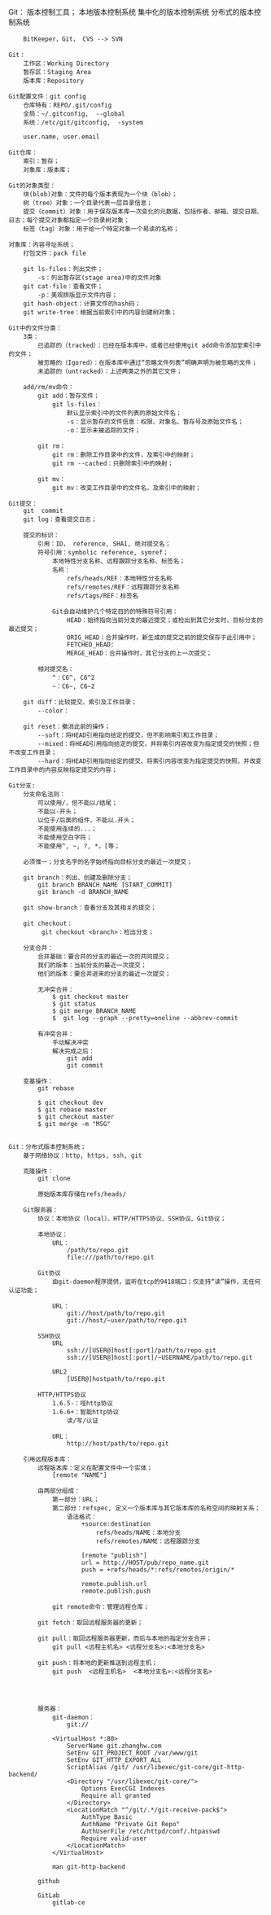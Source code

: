 

Git：
	版本控制工具；
		本地版本控制系统
		集中化的版本控制系统
		分布式的版本控制系统
		
		BitKeeper，Git， CVS --> SVN
		
	Git：
		工作区：Working Directory
		暂存区：Staging Area
		版本库：Repository
		
	Git配置文件：git config 
		仓库特有：REPO/.git/config
		全局：~/.gitconfig,  --global
		系统：/etc/git/gitconfig,  -system
		
		user.name, user.email
		
	Git仓库：
		索引：暂存；
		对象库：版本库；
		
	Git的对象类型：
		块(blob)对象：文件的每个版本表现为一个块（blob）；
		树（tree）对象：一个目录代表一层目录信息；
		提交（commit）对象：用于保存版本库一次变化的元数据，包括作者、邮箱、提交日期、日志；每个提交对象都指定一个目录树对象；
		标签（tag）对象：用于给一个特定对象一个易读的名称；
		
	对象库：内容寻址系统； 
		打包文件：pack file
		
		git ls-files：列出文件；
			-s：列出暂存区(stage area)中的文件对象
		git cat-file：查看文件；
			-p：美观排版显示文件内容；
		git hash-object：计算文件的hash码；
		git write-tree：根据当前索引中的内容创建树对象；
		
	Git中的文件分类：
		3类：
			已追踪的（tracked）：已经在版本库中，或者已经使用git add命令添加至索引中的文件；
			被忽略的（Igored）：在版本库中通过“忽略文件列表”明确声明为被忽略的文件；
			未追踪的（untracked）：上述两类之外的其它文件；
			
		add/rm/mv命令：
			git add：暂存文件；
				git ls-files：
					默认显示索引中的文件列表的原始文件名；
					-s：显示暂存的文件信息：权限、对象名、暂存号及原始文件名；
					-o：显示未被追踪的文件； 
					
			git rm：
				git rm：删除工作目录中的文件，及索引中的映射；
				git rm --cached：只删除索引中的映射；
				
			git mv：
				git mv：改变工作目录中的文件名，及索引中的映射；
			
	Git提交：
		git  commit
		git log：查看提交日志；
		
		提交的标识：
			引用：ID， reference, SHA1, 绝对提交名；
			符号引用：symbolic reference, symref；
				本地特性分支名称、远程跟踪分支名称、标签名；
				名称：
					refs/heads/REF：本地特性分支名称
					refs/remotes/REF：远程跟踪分支名称
					refs/tags/REF：标签名
					
				Git会自动维护几个特定目的的特殊符号引用：
					HEAD：始终指向当前分支的最近提交；或检出到其它分支时，目标分支的最近提交；
					ORIG_HEAD：合并操作时，新生成的提交之前的提交保存于此引用中；
					FETCHED_HEAD:
					MERGE_HEAD：合并操作时，其它分支的上一次提交；
				
			相对提交名： 
				^：C6^, C6^2
				~：C6~, C6~2
				
		git diff：比较提交、索引及工作目录；
			--color：
			
		git reset：撤消此前的操作； 
			--soft：将HEAD引用指向给定的提交，但不影响索引和工作目录；
			--mixed：将HEAD引用指向给定的提交，并将索引内容改变为指定提交的快照；但不改变工作目录；
			--hard：将HEAD引用指向给定的提交、将索引内容改变为指定提交的快照，并改变工作目录中的内容反映指定提交的内容；
		
	Git分支:
		分支命名法则：
			可以使用/，但不能以/结尾；
			不能以-开头；
			以位于/后面的组件，不能以.开头；
			不能使用连续的...；
			不能使用空白字符；
			不能使用^, ~, ?, *，[等；
			
		必须惟一；分支名字的名字始终指向目标分支的最近一次提交；
		
		git branch：列出、创建及删除分支；
			git branch BRANCH_NAME [START_COMMIT]
			git branch -d BRANCH_NAME
			
		git show-branch：查看分支及其相关的提交；
		
		git checkout：
			 git checkout <branch>：检出分支；
			 
		分支合并：
			合并基础：要合并的分支的最近一次的共同提交；
			我们的版本：当前分支的最近一次提交；
			他们的版本：要合并进来的分支的最近一次提交；
			
			无冲突合并：
				$ git checkout master
				$ git status
				$ git merge BRANCH_NAME
				$  git log --graph --pretty=oneline --abbrev-commit
				
			有冲突合并：
				手动解决冲突
				解决完成之后：
					git add  
					git commit 
					
		变基操作：
			git rebase 
			
			$ git checkout dev
			$ git rebase master
			$ git checkout master
			$ git merge -m "MSG"
			
		
	Git：分布式版本控制系统；
		基于网络协议：http, https, ssh, git 
		
		克隆操作：
			git clone
			
			原始版本库存储在refs/heads/
			
		Git服务器：
			协议：本地协议（local）、HTTP/HTTPS协议、SSH协议、Git协议；
			
			本地协议：
				URL：
					/path/to/repo.git 
					file:///path/to/repo.git 
					
			Git协议
				由git-daemon程序提供，监听在tcp的9418端口；仅支持“读”操作，无任何认证功能；
				
				URL：
					git://host/path/to/repo.git
					git://host/~user/path/to/repo.git 
				
			SSH协议
				URL
					ssh://[USER@]host[:port]/path/to/repo.git
					ssh://[USER@]host[:port]/~USERNAME/path/to/repo.git
					
				URL2
					[USER@]hostpath/to/repo.git 
					
			HTTP/HTTPS协议
				1.6.5-：哑http协议 
				1.6.6+：智能http协议
					读/写/认证 
					
				URL：
					http://host/path/to/repo.git
					
		引用远程版本库：
			远程版本库：定义在配置文件中一个实体；
				[remote "NAME"]
				
			由两部分组成：
				第一部分：URL；
				第二部分：refspec, 定义一个版本库与其它版本库的名称空间的映射关系；
					语法格式：
						+source:destination 
							refs/heads/NAME：本地分支 
							refs/remotes/NAME：远程跟踪分支 
							
						[remote "publish"]
						url = http://HOST/pub/repo_name.git 
						push = +refs/heads/*:refs/remotes/origin/*
						
						remote.publish.url 
						remote.publish.push
						
				git remote命令：管理远程仓库；
				
			git fetch：取回远程服务器的更新；	
				
			git pull：取回远程服务器更新，而后与本地的指定分支合并；
				git pull <远程主机名> <远程分支名>:<本地分支名>
				
			git push：将本地的更新推送到远程主机；
				git push  <远程主机名>  <本地分支名>:<远程分支名>
				
				
				
				
			服务器：
				git-daemon：
					git://
				
				<VirtualHost *:80>
					ServerName git.zhanghw.com
					SetEnv GIT_PROJECT_ROOT /var/www/git
					SetEnv GIT_HTTP_EXPORT_ALL
					ScriptAlias /git/ /usr/libexec/git-core/git-http-backend/
					<Directory "/usr/libexec/git-core/">
						Options ExecCGI Indexes
						Require all granted
					</Directory>
					<LocationMatch "^/git/.*/git-receive-pack$">
						AuthType Basic
						AuthName "Private Git Repo"
						AuthUserFile /etc/httpd/conf/.htpasswd
						Require valid-user
					</LocationMatch>
				</VirtualHost>	
				
				man git-http-backend
					
			github 
			
			GitLab
				gitlab-ce

